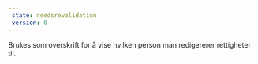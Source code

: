 ```yaml
---
 state: needsrevalidation
 version: 0
---
```

Brukes som overskrift for å vise hvilken person man redigererer rettigheter til.
